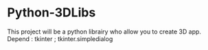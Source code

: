 # Python-3DLibs
This project will be a python librairy who allow you to create 3D app.
Depend : tkinter ; tkinter.simpledialog